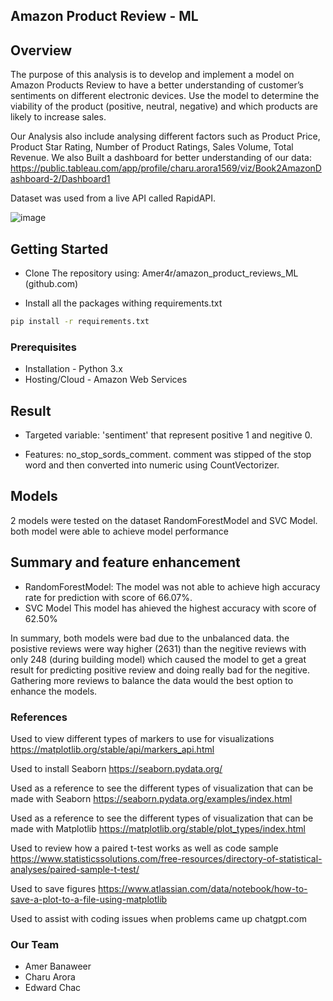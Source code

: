## Amazon Product Review - ML

## Overview
The purpose of this analysis is to develop and implement a model on Amazon Products Review to have a better understanding of customer’s sentiments on different electronic devices.
Use the model to determine the viability of the product (positive, neutral, negative) and which products are likely to increase sales.

Our Analysis also include analysing different factors such as Product Price, Product Star Rating, Number of Product Ratings, Sales Volume, Total Revenue.
We also Built a dashboard for better understanding of our data: https://public.tableau.com/app/profile/charu.arora1569/viz/Book2AmazonDashboard-2/Dashboard1

Dataset was used from a live API called RapidAPI.

![image](https://github.com/Amer4r/amazon_product_reviews_ML/assets/149630812/07404cee-57f1-4a14-87f7-b0a25c2c7488)

## Getting Started
- Clone The repository using:  Amer4r/amazon_product_reviews_ML (github.com)

- Install all the packages withing requirements.txt
```bash
pip install -r requirements.txt
```

### Prerequisites
-  Installation - Python 3.x
- Hosting/Cloud - Amazon Web Services

## Result 
- Targeted variable: 'sentiment' that represent positive 1 and negitive 0.

- Features: no_stop_sords_comment. comment was stipped of the stop word and then converted into numeric using CountVectorizer.

## Models
2 models were tested on the dataset RandomForestModel and SVC Model. both model were able to achieve model performance

## Summary and feature enhancement
- RandomForestModel:
The model was not able to achieve high accuracy rate for prediction with score of 66.07%.
- SVC Model
This model has ahieved the highest accuracy with score of 62.50%

In summary, both models were bad due to the unbalanced data. the posistive reviews were way higher (2631) than the negitive reviews with only 248 (during building model) which caused the model to get a great result for predicting positive review and doing really bad for the negitive.
Gathering more reviews to balance the data would the best option to enhance the models.


### References
Used to view different types of markers to use for visualizations
https://matplotlib.org/stable/api/markers_api.html

Used to install Seaborn
https://seaborn.pydata.org/

Used as a reference to see the different types of visualization that can be made with Seaborn
https://seaborn.pydata.org/examples/index.html

Used as a reference to see the different types of visualization that can be made with Matplotlib
https://matplotlib.org/stable/plot_types/index.html

Used to review how a paired t-test works as well as code sample
https://www.statisticssolutions.com/free-resources/directory-of-statistical-analyses/paired-sample-t-test/

Used to save figures
https://www.atlassian.com/data/notebook/how-to-save-a-plot-to-a-file-using-matplotlib

Used to assist with coding issues when problems came up
chatgpt.com

### Our Team
- Amer Banaweer
- Charu Arora
- Edward Chac

